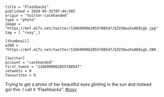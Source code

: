 ```
title = "Flashbacks"
published = 2020-05-31T07:44:50Z
origin = "twitter-cackhanded"
type = "photo"
image = "https://mnf.m17s.net/twitter/1266999062055788547/EZVI6wzXsAE0igk.jpg"
tag = [ "roxy",]

[thumbnail]
w200 = "https://mnf.m17s.net/twitter/1266999062055788547/EZVI6wzXsAE0igk.200.jpg"

[twitter]
account = "cackhanded"
first_tweet = "1266999062055788547"
retweets = 0
favourites = 9
```

Trying to get a photo of her beautiful eyes glinting in the sun and instead got this. I call it “Flashbacks”. [#roxy](/tags/roxy/)

<p class='image'><img src='https://mnf.m17s.net/twitter/1266999062055788547/EZVI6wzXsAE0igk.jpg' alt=''></p>

